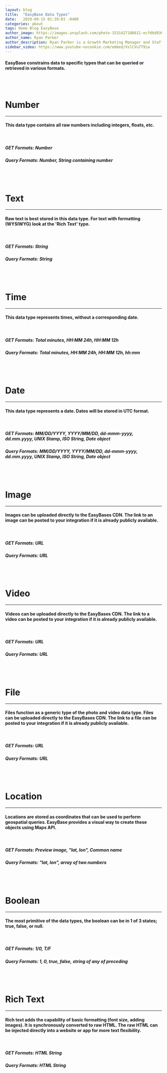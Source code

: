 ```yaml
---
layout: blog
title:  "EasyBase Data Types"
date:   2020-09-15 01:39:03 -0400
categories: about
tags: Home Blog EasyBase
author_image: https://images.unsplash.com/photo-1531427186611-ecfd6d936c79?ixlib=rb-1.2.1&q=80&fm=jpg&cs=tinysrgb&w=600&h=600&ixid=eyJhcHBfaWQiOjF9&fit=crop&crop=focalpoint&fp-x=0.51&fp-y=.375&fp-z=1.85
author_name: Ryan Parker
author_description: Ryan Parker is a Growth Marketing Manager and Staff Writer for EasyBase. He has previously written and contributed to various tech-related publications.
sidebar_video: https://www.youtube-nocookie.com/embed/VslCVu7T9iw
---
```

#### EasyBase constrains data to specific types that can be queried or retrieved in various formats.

<br />
<br />

# Number
<hr />

#### This data type contains all raw numbers including integers, floats, etc.

<br />

##### GET Formats: **Number**
##### Query Formats: **Number, String containing number**

<br />
<br />

# Text
<hr />

#### Raw text is best stored in this data type. For text with formatting (WYSIWYG) look at the 'Rich Text' type.

<br />

##### GET Formats: **String**
##### Query Formats: **String**

<br />
<br />

# Time
<hr />

#### This data type represents times, without a corresponding date.

<br />

##### GET Formats: **Total minutes, HH:MM 24h, HH:MM 12h**
##### Query Formats: **Total minutes, HH:MM 24h, HH:MM 12h, hh:mm**

<br />
<br />

# Date
<hr />

#### This data type represents a date. Dates will be stored in UTC format.

<br />

##### GET Formats: **MM/DD/YYYY, YYYY/MM/DD, dd-mmm-yyyy, dd.mm.yyyy, UNIX Stamp, ISO String, Date object**
##### Query Formats: **MM/DD/YYYY, YYYY/MM/DD, dd-mmm-yyyy, dd.mm.yyyy, UNIX Stamp, ISO String, Date object**

<br />
<br />

# Image
<hr />

#### Images can be uploaded directly to the EasyBases CDN. The link to an image can be posted to your integration if it is already publicly available.

<br />

##### GET Formats: **URL**
##### Query Formats: **URL**

<br />
<br />

# Video
<hr />

#### Videos can be uploaded directly to the EasyBases CDN. The link to a video can be posted to your integration if it is already publicly available.

<br />

##### GET Formats: **URL**
##### Query Formats: **URL**

<br />
<br />

# File
<hr />

#### Files function as a generic type of the photo and video data type. Files can be uploaded directly to the EasyBases CDN. The link to a file can be posted to your integration if it is already publicly available.

<br />

##### GET Formats: **URL**
##### Query Formats: **URL**

<br />
<br />

# Location
<hr />

#### Locations are stored as coordinates that can be used to perform geospatial queries. EasyBase provides a visual way to create these objects using Maps API.

<br />

##### GET Formats: **Preview image, "lat, lon", Common name**
##### Query Formats: **"lat, lon", array of two numbers**

<br />
<br />

# Boolean
<hr />

#### The most primitive of the data types, the boolean can be in 1 of 3 states; true, false, or null.

<br />

##### GET Formats: **1/0, T/F**
##### Query Formats: **1, 0, true, false, string of any of preceding**

<br />
<br />

# Rich Text
<hr />

#### Rich text adds the capability of basic formatting (font size, adding images). It is synchronously converted to raw HTML. The raw HTML can be injected directly into a website or app for more text flexibility.

<br />

##### GET Formats: **HTML String**
##### Query Formats: **HTML String**